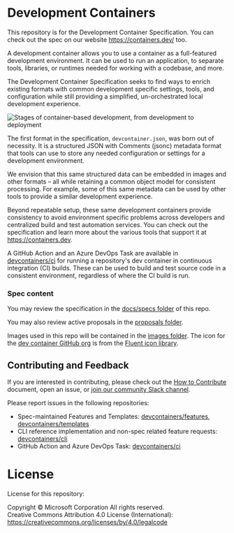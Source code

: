 # Development Containers

This repository is for the Development Container Specification. You can check out the spec on our website https://containers.dev/ too.

A development container allows you to use a container as a full-featured development environment. It can be used to run an application, to separate tools, libraries, or runtimes needed for working with a codebase, and more.

The Development Container Specification seeks to find ways to enrich existing formats with common development specific settings, tools, and configuration while still providing a simplified, un-orchestrated local development experience.

![Stages of container-based development, from development to deployment](images/dev-container-stages.png)

The first format in the specification, `devcontainer.json`, was born out of necessity. It is a structured JSON with Comments (jsonc) metadata format that tools can use to store any needed configuration or settings for a development environment.

We envision that this same structured data can be embedded in images and other formats – all while retaining a common object model for consistent processing. For example, some of this same metadata can be used by other tools to provide a similar development experience.

Beyond repeatable setup, these same development containers provide consistency to avoid environment specific problems across developers and centralized build and test automation services. You can check out the specification and learn more about the various tools that support it at https://containers.dev.

A GitHub Action and an Azure DevOps Task are available in [devcontainers/ci](https://github.com/devcontainers/ci) for running a repository's dev container in continuous integration (CI) builds. These can be used to build and test source code in a consistent environment, regardless of where the CI build is run.

### Spec content

You may review the specification in the [docs/specs folder](https://github.com/devcontainers/spec/tree/main/docs/specs) of this repo.

You may also review active proposals in the [proposals folder](https://github.com/devcontainers/spec/tree/main/proposals).

Images used in this repo will be contained in the [images folder](/images). The icon for the [dev container GitHub org](https://github.com/devcontainers) is from the [Fluent icon library](https://github.com/microsoft/fluentui-system-icons).

## Contributing and Feedback

If you are interested in contributing, please check out the [How to Contribute](contributing.md) document, open an issue, or [join our community Slack channel](https://aka.ms/dev-container-community).

Please report issues in the following repositories:

- Spec-maintained Features and Templates: [devcontainers/features](https://github.com/devcontainers/features), [devcontainers/templates](https://github.com/devcontainers/templates)
- CLI reference implementation and non-spec related feature requests: [devcontainers/cli](https://github.com/devcontainers/cli)
- GitHub Action and Azure DevOps Task: [devcontainers/ci](https://github.com/devcontainers/ci)

# License

License for this repository:

Copyright © Microsoft Corporation All rights reserved.<br />
Creative Commons Attribution 4.0 License (International): https://creativecommons.org/licenses/by/4.0/legalcode
